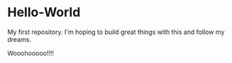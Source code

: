 # Hello-World
My first repository. I'm hoping to build great things with this and follow my dreams. 

Wooohooooo!!!!
